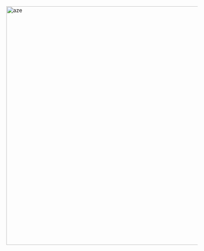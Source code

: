 <img width="630" alt="aze" src="https://github.com/saidattoui/gestion-de-SKI/assets/150053762/f6b7fd9b-c8f1-4702-87a6-257faa749382">
